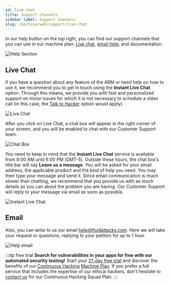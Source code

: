 ```yaml
---
id: live-chat
title: Support channels
sidebar_label: Support channels
slug: /machine/web/support/live-chat
---
```


In our help button on the top right,
you can find our support channels
that you can use in our machine plan:
[Live chat](/machine/web/support/live-chat#live-chat),
[email help](/machine/web/support/live-chat#email),
and documentation.

![Help Section](https://res.cloudinary.com/fluid-attacks/image/upload/v1674762369/docs/web/support/help_button.png)

## Live Chat

If you have a question about any
feature of the ARM or need help
on how to use it, we recommend
you to get in touch using the
**Instant Live Chat** option.
Through this means, we provide you
with fast and personalized support
on minor issues for which it is not
necessary to schedule a video call
(in this case, the
[Talk to Hacker](/squad/support/talk-hacker)
option would apply).

![Liva Chat](https://res.cloudinary.com/fluid-attacks/image/upload/v1674764206/docs/web/support/livechat.png)

After you click on Live Chat,
a chat box will appear in the
right corner of your screen,
and you will be enabled to chat
with our Customer Support team.

![Chat Box](https://res.cloudinary.com/fluid-attacks/image/upload/v1672240150/docs/web/support/live_chat.png)

You need to keep in mind
that the **Instant Live Chat**
service is available from
8:00 AM until 6:00 PM (GMT-5).
Outside these hours,
the chat box’s title bar will
say **Leave us a message**.
You will be asked
for your email address,
the applicable product and
the kind of help you need.
You may then type your
message and send it.
Since email communication is
much slower than chatting,
we recommend that you provide
us with as much details as you
can about the problem you are having.
Our Customer Support will reply
to your message via email as
soon as possible.

![Instant Live Chat](https://res.cloudinary.com/fluid-attacks/image/upload/v1672165984/docs/web/support/leave_ms.png)

## Email

Also,
you can write to us our email help@fluidattacks.com.
Here we will take your request or questions,
replying to your petition for up to 1 hour.

![Help email](https://res.cloudinary.com/fluid-attacks/image/upload/v1674765264/docs/web/support/helpemail.png)

:::tip free trial
**Search for vulnerabilities in your apps for free
with our automated security testing!**
Start your [21-day free trial](https://fluidattacks.com/free-trial/)
and discover the benefits of our [Continuous Hacking](https://fluidattacks.com/services/continuous-hacking/)
[Machine Plan](https://fluidattacks.com/plans/).
If you prefer a full service
that includes the expertise of our ethical hackers,
don't hesitate to [contact us](https://fluidattacks.com/contact-us/)
for our Continuous Hacking Squad Plan.
:::
